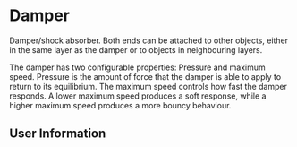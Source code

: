 # Damper
Damper/shock absorber. Both ends can be attached to other objects, either in the same layer as the damper or to objects in neighbouring layers.

The damper has two configurable properties: Pressure and maximum speed. Pressure is the amount of force that the damper is able to apply to return to its equilibrium. The maximum speed controls how fast the damper responds. A lower maximum speed produces a soft response, while a higher maximum speed produces a more bouncy behaviour.

## User Information